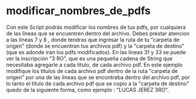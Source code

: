 # modificar_nombres_de_pdfs
Con este Script podrás modificar los nombres de tus pdfs, por cualquiera de las lineas que se encuentren dentro del archivo. Debes prestar atencion a las lineas 7 y 8 , 
donde tendras que ingresar la ruta de tu "carpeta de origen" (donde se encuentran tus archivos pdf) y la "carpeta de destino" (que es adonde iran los pdfs modificados). 
En las lineas 31 y 33 se puede ver la inscripción "3 RO", que es una pequeña cadena de String que necesitaba agregarle a cada titulo, de cada archivo pdf. 
En este ejemplo modifique los titulos de cada archivo pdf dentro de la ruta "carpeta de origen" por una de las lineas que se encontraba dentro del archivo pdf, por lo tanto el titulo de cada archivo pdf
que se copio a la "carpeta de destino" quedo de la siguiente forma, como ejemplo : "LUCAS JEREZ 3RO".
